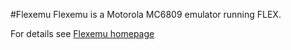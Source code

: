 #Flexemu
Flexemu is a Motorola MC6809 emulator running FLEX.

For details see [Flexemu homepage](https://aladur.neocities.org/flexemu/)

